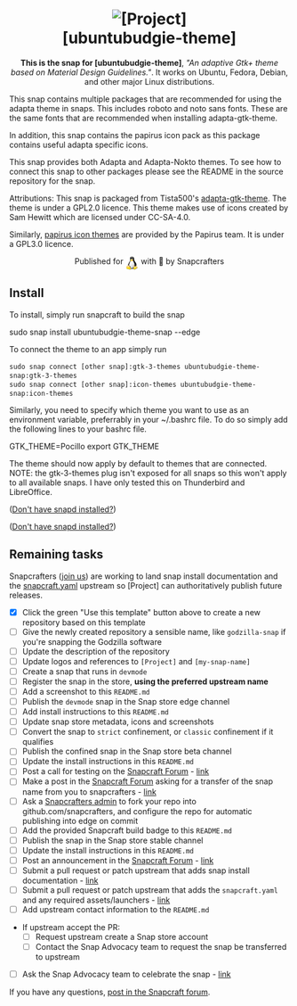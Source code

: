 <h1 align="center">
  <img src="https://avatars1.githubusercontent.com/u/29598503?v=3&s=256" alt="[Project]">
  <br />
  [ubuntubudgie-theme]
</h1>

<p align="center"><b>This is the snap for [ubuntubudgie-theme]</b>, <i>"An adaptive Gtk+ theme based on Material Design Guidelines."</i>. It works on Ubuntu, Fedora, Debian, and other major Linux
distributions.

This snap contains multiple packages that are recommended for using the
adapta theme in snaps. This includes roboto and noto sans fonts. These are
the same fonts that are recommended when installing adapta-gtk-theme.

In addition, this snap contains the papirus icon pack as this package
contains useful adapta specific icons.

This snap provides both Adapta and Adapta-Nokto themes. To see how to
connect this snap to other packages please see the README in the source
repository for the snap.

Attributions:
This snap is packaged from Tista500's <a href="https://github.com/adapta-project/adapta-gtk-theme">adapta-gtk-theme</a>. The theme is under a GPL2.0 licence.
This theme makes use of icons created by Sam Hewitt which are licensed under CC-SA-4.0.

Similarly, <a href="https://github.com/PapirusDevelopmentTeam/papirus-icon-theme">papirus icon themes</a> are provided by the Papirus team. It is under a GPL3.0 licence.

</p>

<!-- Uncomment and modify this when you are provided a build status badge
<p align="center">
<a href="https://build.snapcraft.io/user/snapcrafters/fork-and-rename-me"><img src="https://build.snapcraft.io/badge/snapcrafters/fork-and-rename-me.svg" alt="Snap Status"></a>
</p>
-->

<!-- Uncomment and modify this when you have a screenshot
![my-snap-name](screenshot.png?raw=true "my-snap-name")
-->

<p align="center">Published for <img src="https://raw.githubusercontent.com/anythingcodes/slack-emoji-for-techies/gh-pages/emoji/tux.png" align="top" width="24" /> with 💝 by Snapcrafters</p>

## Install

To install, simply run snapcraft to build the snap

sudo snap install ubuntubudgie-theme-snap --edge

To connect the theme to an app simply run

    sudo snap connect [other snap]:gtk-3-themes ubuntubudgie-theme-snap:gtk-3-themes
    sudo snap connect [other snap]:icon-themes ubuntubudgie-theme-snap:icon-themes

Similarly, you need to specify which theme you want to use as an environment
variable, preferrably in your ~/.bashrc file. To do so simply add the following
lines to your bashrc file.

GTK_THEME=Pocillo
export GTK_THEME

The theme should now apply by default to themes that are connected.
NOTE: the gtk-3-themes plug isn't exposed for all snaps so this won't apply
to all available snaps. I have only tested this on Thunderbird and LibreOffice.

([Don't have snapd installed?](https://snapcraft.io/docs/core/install))

<!-- Uncomment and modify this when your snap is available on the store
[![Get it from the Snap Store](https://snapcraft.io/static/images/badges/en/snap-store-white.svg)](https://snapcraft.io/my-snap-name)
-->

([Don't have snapd installed?](https://snapcraft.io/docs/core/install))

## Remaining tasks
<!-- Uncomment and modify this when you have a screenshot
![my-snap-name](screenshot.png?raw=true "my-snap-name")
-->

Snapcrafters ([join us](https://forum.snapcraft.io/t/join-snapcrafters/1325))
are working to land snap install documentation and
the [snapcraft.yaml](https://github.com/snapcrafters/fork-and-rename-me/blob/master/snap/snapcraft.yaml)
upstream so [Project] can authoritatively publish future releases.

  - [x] Click the green "Use this template" button above to create a new repository based on this template
  - [ ] Give the newly created repository a sensible name, like `godzilla-snap` if you're snapping the Godzilla software
  - [ ] Update the description of the repository
  - [ ] Update logos and references to `[Project]` and `[my-snap-name]`
  - [ ] Create a snap that runs in `devmode`
  - [ ] Register the snap in the store, **using the preferred upstream name**
  - [ ] Add a screenshot to this `README.md`
  - [ ] Publish the `devmode` snap in the Snap store edge channel
  - [ ] Add install instructions to this `README.md`
  - [ ] Update snap store metadata, icons and screenshots
  - [ ] Convert the snap to `strict` confinement, or `classic` confinement if it qualifies
  - [ ] Publish the confined snap in the Snap store beta channel
  - [ ] Update the install instructions in this `README.md`
  - [ ] Post a call for testing on the [Snapcraft Forum](https://forum.snapcraft.io) - [link]()
  - [ ] Make a post in the [Snapcraft Forum](https://forum.snapcraft.io) asking for a transfer of the snap name from you to snapcrafters - [link]()
  - [ ] Ask a [Snapcrafters admin](https://github.com/orgs/snapcrafters/people?query=%20role%3Aowner) to fork your repo into github.com/snapcrafters, and configure the repo for automatic publishing into edge on commit
  - [ ] Add the provided Snapcraft build badge to this `README.md`
  - [ ] Publish the snap in the Snap store stable channel
  - [ ] Update the install instructions in this `README.md`
  - [ ] Post an announcement in the [Snapcraft Forum](https://forum.snapcraft.io) - [link]()
  - [ ] Submit a pull request or patch upstream that adds snap install documentation - [link]()
  - [ ] Submit a pull request or patch upstream that adds the `snapcraft.yaml` and any required assets/launchers - [link]()
  - [ ] Add upstream contact information to the `README.md`
  - If upstream accept the PR:
    - [ ] Request upstream create a Snap store account
    - [ ] Contact the Snap Advocacy team to request the snap be transferred to upstream
  - [ ] Ask the Snap Advocacy team to celebrate the snap - [link]()

If you have any questions, [post in the Snapcraft forum](https://forum.snapcraft.io).

<!--
## The Snapcrafters

| [![Your Name](https://gravatar.com/avatar/bc0bced65e963eb5c3a16cab8b004431/?s=128)](https://github.com/yourname/) |
| :---: |
| [Your Name](https://github.com/yourname/) |
-->

<!-- Uncomment and modify this when you have upstream contacts
## Upstream

| [![Upstream Name](https://gravatar.com/avatar/bc0bced65e963eb5c3a16cab8b004431?s=128)](https://github.com/upstreamname) |
| :---: |
| [Upstream Name](https://github.com/upstreamname) |
-->
